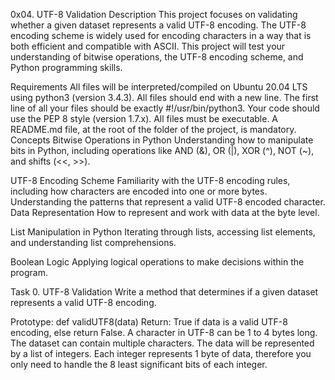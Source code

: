 0x04. UTF-8 Validation
Description
This project focuses on validating whether a given dataset represents a valid UTF-8 encoding. The UTF-8 encoding scheme is widely used for encoding characters in a way that is both efficient and compatible with ASCII. This project will test your understanding of bitwise operations, the UTF-8 encoding scheme, and Python programming skills.

Requirements
All files will be interpreted/compiled on Ubuntu 20.04 LTS using python3 (version 3.4.3).
All files should end with a new line.
The first line of all your files should be exactly #!/usr/bin/python3.
Your code should use the PEP 8 style (version 1.7.x).
All files must be executable.
A README.md file, at the root of the folder of the project, is mandatory.
Concepts
Bitwise Operations in Python
Understanding how to manipulate bits in Python, including operations like AND (&), OR (|), XOR (^), NOT (~), and shifts (<<, >>).

UTF-8 Encoding Scheme
Familiarity with the UTF-8 encoding rules, including how characters are encoded into one or more bytes.
Understanding the patterns that represent a valid UTF-8 encoded character.
Data Representation
How to represent and work with data at the byte level.

List Manipulation in Python
Iterating through lists, accessing list elements, and understanding list comprehensions.

Boolean Logic
Applying logical operations to make decisions within the program.

Task
0. UTF-8 Validation
Write a method that determines if a given dataset represents a valid UTF-8 encoding.

Prototype: def validUTF8(data)
Return: True if data is a valid UTF-8 encoding, else return False.
A character in UTF-8 can be 1 to 4 bytes long.
The dataset can contain multiple characters.
The data will be represented by a list of integers.
Each integer represents 1 byte of data, therefore you only need to handle the 8 least significant bits of each integer.